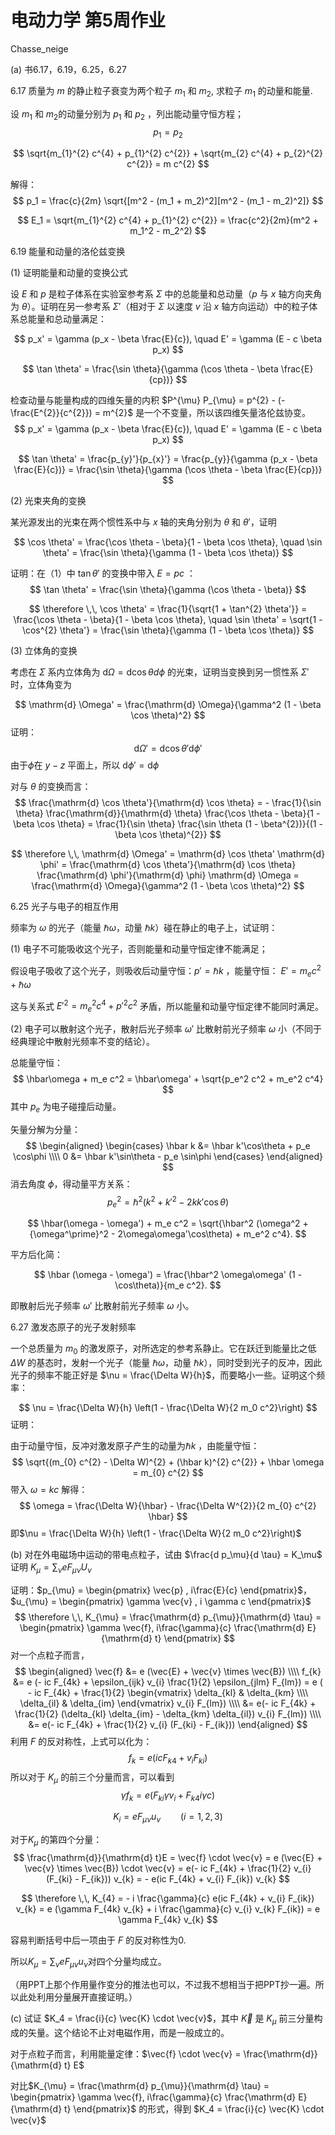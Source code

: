 # 电动力学 第5周作业

Chasse_neige

(a) 书6.17，6.19，6.25，6.27

6.17 质量为 $m$ 的静止粒子衰变为两个粒子 $m_1$ 和 $m_2$, 求粒子 $m_1$ 的动量和能量.

设 $m_1$ 和 $m_2$的动量分别为 $p_{1}$ 和 $p_{2}$ ，列出能动量守恒方程；
$$
p_{1} = p_{2}
$$

$$
\sqrt{m_{1}^{2} c^{4} + p_{1}^{2} c^{2}} + \sqrt{m_{2} c^{4} + p_{2}^{2} c^{2}} = m c^{2}
$$

解得：
$$
p_1 = \frac{c}{2m} \sqrt{[m^2 - (m_1 + m_2)^2][m^2 - (m_1 - m_2)^2]}
$$

$$
E_1 = \sqrt{m_{1}^{2} c^{4} + p_{1}^{2} c^{2}} = \frac{c^2}{2m}(m^2 + m_1^2 - m_2^2)
$$

6.19 能量和动量的洛伦兹变换

(1) 证明能量和动量的变换公式

设 $E$ 和 $p$ 是粒子体系在实验室参考系 $\Sigma$ 中的总能量和总动量（$p$ 与 $x$ 轴方向夹角为 $\theta$）。证明在另一参考系 $\Sigma'$（相对于 $\Sigma$ 以速度 $v$ 沿 $x$ 轴方向运动）中的粒子体系总能量和总动量满足：

$$
p_x' = \gamma (p_x - \beta \frac{E}{c}), \quad E' = \gamma (E - c \beta p_x)
$$

$$
\tan \theta' = \frac{\sin \theta}{\gamma (\cos \theta - \beta \frac{E}{cp})}
$$

检查动量与能量构成的四维矢量的内积 $P^{\mu} P_{\mu} = p^{2} - (- \frac{E^{2}}{c^{2}}) = m^{2}$ 是一个不变量，所以该四维矢量洛伦兹协变。
$$
p_x' = \gamma (p_x - \beta \frac{E}{c}), \quad E' = \gamma (E - c \beta p_x)
$$

$$
\tan \theta' = \frac{p_{y}'}{p_{x}'} = \frac{p_{y}}{\gamma (p_x - \beta \frac{E}{c})} = \frac{\sin \theta}{\gamma (\cos \theta - \beta \frac{E}{cp})}
$$

(2) 光束夹角的变换

某光源发出的光束在两个惯性系中与 $x$ 轴的夹角分别为 $\theta$ 和 $\theta'$，证明

$$
\cos \theta' = \frac{\cos \theta - \beta}{1 - \beta \cos \theta}, \quad \sin \theta' = \frac{\sin \theta}{\gamma (1 - \beta \cos \theta)}
$$



证明：在（1）中 $\tan \theta'$ 的变换中带入 $E = pc$ ：
$$
\tan \theta' = \frac{\sin \theta}{\gamma (\cos \theta - \beta)}
$$

$$
\therefore \,\, \cos \theta' = \frac{1}{\sqrt{1 + \tan^{2} \theta'}} =  \frac{\cos \theta - \beta}{1 - \beta \cos \theta}, \quad \sin \theta' = \sqrt{1 - \cos^{2} \theta'} = \frac{\sin \theta}{\gamma (1 - \beta \cos \theta)}
$$



(3) 立体角的变换

考虑在 $\Sigma$ 系内立体角为 $\mathrm{d} \Omega = \mathrm{d} \cos \theta d\phi$ 的光束，证明当变换到另一惯性系 $\Sigma'$ 时，立体角变为

$$
\mathrm{d} \Omega' = \frac{\mathrm{d} \Omega}{\gamma^2 (1 - \beta \cos \theta)^2}
$$
证明：
$$
\mathrm{d} \Omega' = \mathrm{d} \cos \theta' \mathrm{d} \phi'
$$
由于$\phi$在 $y-z$ 平面上，所以 $\mathrm{d} \phi' = \mathrm{d} \phi$

对与 $\theta$ 的变换而言：
$$
\frac{\mathrm{d} \cos \theta'}{\mathrm{d} \cos \theta} =  - \frac{1}{\sin \theta} \frac{\mathrm{d}}{\mathrm{d} \theta} \frac{\cos \theta - \beta}{1 - \beta \cos \theta} =   \frac{1}{\sin \theta} \frac{\sin \theta (1 - \beta^{2})}{(1 - \beta \cos \theta)^{2}}
$$

$$
\therefore \,\, \mathrm{d} \Omega' = \mathrm{d} \cos \theta' \mathrm{d} \phi' = \frac{\mathrm{d} \cos \theta'}{\mathrm{d} \cos \theta} \frac{\mathrm{d} \phi'}{\mathrm{d} \phi} \mathrm{d} \Omega = \frac{\mathrm{d} \Omega}{\gamma^2 (1 - \beta \cos \theta)^2}
$$

6.25 光子与电子的相互作用

频率为 $\omega$ 的光子（能量 $\hbar\omega$，动量 $\hbar k$）碰在静止的电子上，试证明：

(1) 电子不可能吸收这个光子，否则能量和动量守恒定律不能满足；

假设电子吸收了这个光子，则吸收后动量守恒：$p' = \hbar k$ ，能量守恒： $E' = m_{e} c^{2} + \hbar \omega$

这与关系式 $E'^{2} = m_{e}^{2} c^{4} + p'^{2} c^{2}$ 矛盾，所以能量和动量守恒定律不能同时满足。

(2) 电子可以散射这个光子，散射后光子频率 $\omega'$ 比散射前光子频率 $\omega$ 小（不同于经典理论中散射光频率不变的结论）。

总能量守恒：  
$$
\hbar\omega + m_e c^2 = \hbar\omega' + \sqrt{p_e^2 c^2 + m_e^2 c^4}
$$
其中 $p_e$ 为电子碰撞后动量。

矢量分解为分量：  
$$
\begin{aligned}
\begin{cases} \hbar k &= \hbar k'\cos\theta + p_e \cos\phi \\\\
0 &= \hbar k'\sin\theta - p_e \sin\phi \end{cases}
\end{aligned}
$$
消去角度 $\phi$，得动量平方关系：  
$$
p_e^2 = \hbar^2 \left(k^2 + k'^2 - 2kk'\cos\theta\right)
$$

$$
\hbar(\omega - \omega') + m_e c^2 = \sqrt{\hbar^2 (\omega^2 + {\omega^\prime}^2 - 2\omega\omega'\cos\theta) + m_e^2 c^4}.
$$

平方后化简：

$$
\hbar (\omega - \omega') = \frac{\hbar^2 \omega\omega' (1 - \cos\theta)}{m_e c^2}.
$$

即散射后光子频率 $\omega'$ 比散射前光子频率 $\omega$ 小。

6.27 激发态原子的光子发射频率

一个总质量为 $m_0$ 的激发原子，对所选定的参考系静止。它在跃迁到能量比之低 $\Delta W$ 的基态时，发射一个光子（能量 $\hbar\omega$，动量 $\hbar k$），同时受到光子的反冲，因此光子的频率不能正好是 $\nu = \frac{\Delta W}{h}$，而要略小一些。证明这个频率：

$$
\nu = \frac{\Delta W}{h} \left(1 - \frac{\Delta W}{2 m_0 c^2}\right)
$$
证明：

由于动量守恒，反冲对激发原子产生的动量为$\hbar k$ ，由能量守恒：
$$
\sqrt{(m_{0} c^{2} - \Delta W)^{2} + (\hbar k)^{2} c^{2}} + \hbar \omega = m_{0} c^{2}
$$
带入 $\omega = k c$ 解得：
$$
\omega = \frac{\Delta W}{\hbar} - \frac{\Delta W^{2}}{2  m_{0} c^{2} \hbar}
$$
即$\nu = \frac{\Delta W}{h} \left(1 - \frac{\Delta W}{2 m_0 c^2}\right)$

(b) 对在外电磁场中运动的带电点粒子，试由 $\frac{d p_\mu}{d \tau} = K_\mu$ 证明 $K_\mu = \sum_\nu e F_{\mu\nu} U_\nu$

证明：$p_{\mu} = \begin{pmatrix} \vec{p} , i\frac{E}{c} \end{pmatrix}$，$u_{\mu} = \begin{pmatrix} \gamma \vec{v} , i \gamma c \end{pmatrix}$
$$
\therefore \,\, K_{\mu} = \frac{\mathrm{d} p_{\mu}}{\mathrm{d} \tau} = \begin{pmatrix} \gamma \vec{f}, i\frac{\gamma}{c} \frac{\mathrm{d} E}{\mathrm{d} t} \end{pmatrix}
$$
对一个点粒子而言，
$$
\begin{aligned}
\vec{f} &= e (\vec{E} + \vec{v} \times \vec{B}) \\\\
f_{k} &= e (- ic F_{4k} + \epsilon_{ijk} v_{i} \frac{1}{2} \epsilon_{jlm} F_{lm}) = e ( - ic F_{4k} + \frac{1}{2} \begin{vmatrix} \delta_{kl} & \delta_{km} \\\\
\delta_{il} & \delta_{im} \end{vmatrix} v_{i} F_{lm}) \\\\
&= e(- ic F_{4k} + \frac{1}{2} (\delta_{kl} \delta_{im} - \delta_{km} \delta_{il}) v_{i} F_{lm}) \\\\
&= e(- ic F_{4k} + \frac{1}{2} v_{i} (F_{ki} - F_{ik}))
\end{aligned}
$$
利用 $F$ 的反对称性，上式可以化为：
$$
f_{k} =  e(ic F_{k4} + v_{i} F_{ki})
$$
所以对于 $K_{\mu}$ 的前三个分量而言，可以看到
$$
\gamma f_{k} = e (F_{ki} \gamma v_{i} + F_{k4} i \gamma c) 
$$

$$
K_{i} = e F_{\mu \nu} u_{\nu} \qquad (i= 1,2,3)
$$

对于$K_{\mu}$ 的第四个分量：
$$
\frac{\mathrm{d}}{\mathrm{d} t}E = \vec{f} \cdot \vec{v} = e (\vec{E} + \vec{v} \times \vec{B}) \cdot \vec{v} = e(- ic F_{4k} + \frac{1}{2} v_{i} (F_{ki} - F_{ik})) v_{k} = - e(ic F_{4k} + v_{i} F_{ik}) v_{k}
$$

$$
\therefore \,\, K_{4} = - i \frac{\gamma}{c} e(ic F_{4k} + v_{i} F_{ik}) v_{k} = e (\gamma F_{4k} v_{k} + i \frac{\gamma}{c} v_{i} v_{k} F_{ik}) = e \gamma F_{4k} v_{k}
$$

容易判断括号中后一项由于 $F$ 的反对称性为0.

所以$K_\mu = \sum_\nu e F_{\mu\nu} u_\nu$对四个分量均成立。

（用PPT上那个作用量作变分的推法也可以，不过我不想相当于把PPT抄一遍。所以此处利用分量展开直接证明。）

(c) 试证 $K_4 = \frac{i}{c} \vec{K} \cdot \vec{v}$，其中 $\vec{K}$ 是 $K_\mu$ 前三分量构成的矢量。这个结论不止对电磁作用，而是一般成立的。

对于点粒子而言，利用能量定律：$\vec{f} \cdot \vec{v} = \frac{\mathrm{d}}{\mathrm{d} t} E$

对比$K_{\mu} = \frac{\mathrm{d} p_{\mu}}{\mathrm{d} \tau} = \begin{pmatrix} \gamma \vec{f}, i\frac{\gamma}{c} \frac{\mathrm{d} E}{\mathrm{d} t} \end{pmatrix}$ 的形式，得到 $K_4 = \frac{i}{c} \vec{K} \cdot \vec{v}$